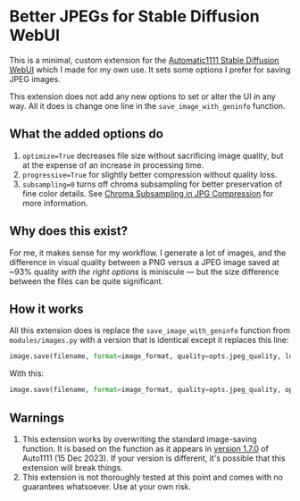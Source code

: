 # Better JPEGs for Stable Diffusion WebUI

This is a minimal, custom extension for the [Automatic1111 Stable Diffusion WebUI](https://github.com/AUTOMATIC1111/stable-diffusion-webui) which I made for my own use. It sets some options I prefer for saving JPEG images.

This extension does not add any new options to set or alter the UI in any way. All it does is change one line in the `save_image_with_geninfo` function.

## What the added options do

1. `optimize=True` decreases file size without sacrificing image quality, but at the expense of an increase in processing time.
2. `progressive=True` for slightly better compression without quality loss.
3. `subsampling=0` turns off chroma subsampling for better preservation of fine color details. See [Chroma Subsampling in JPG Compression](https://matthews.sites.wfu.edu/misc/jpg_vs_gif/JpgCompTest/JpgChromaSub.html) for more information.

## Why does this exist?

For me, it makes sense for my workflow. I generate a lot of images, and the difference in visual quality between a PNG versus a JPEG image saved at ~93% quality *with the right options* is miniscule — but the size difference between the files can be quite significant.

## How it works

All this extension does is replace the `save_image_with_geninfo` function from `modules/images.py` with a version that is identical except it replaces this line:

```python
image.save(filename, format=image_format, quality=opts.jpeg_quality, lossless=opts.webp_lossless)
```

With this:

```python
image.save(filename, format=image_format, quality=opts.jpeg_quality, optimize=True, progressive=True, subsampling=0, lossless=opts.webp_lossless)
```

## Warnings

1. This extension works by overwriting the standard image-saving function. It is based on the function as it appears in [version 1.7.0](https://github.com/AUTOMATIC1111/stable-diffusion-webui/releases/tag/v1.7.0) of Auto1111 (15 Dec 2023). If your version is different, it's possible that this extension will break things.
2. This extension is not thoroughly tested at this point and comes with no guarantees whatsoever. Use at your own risk.
